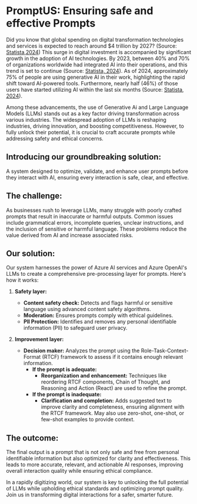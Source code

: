 # PromptUS: Ensuring safe and effective Prompts

Did you know that global spending on digital transformation technologies and services is expected to reach around $4 trillion by 2027? (Source: [Statista,2024](https://www.statista.com/statistics/870924/worldwide-digital-transformation-market-size/)) This surge in digital investment is accompanied by significant growth in the adoption of AI technologies. By 2023, between 40% and 70% of organizations worldwide had integrated AI into their operations, and this trend is set to continue (Source: [Statista, 2024](https://www.statista.com/statistics/742993/worldwide-survey-corporate-disruptive-technology-adoption/)).
As of 2024, approximately 75% of people are using generative AI in their work, highlighting the rapid shift toward AI-powered tools. Furthermore, nearly half (46%) of those users have started utilizing AI within the last six months (Source: [Statista, 2024](https://www.statista.com/statistics/1482102/rate-of-generative-ai-utilization-globally/)).

Among these advancements, the use of Generative Ai and Large Language Models (LLMs) stands out as a key factor driving transformation across various industries. The widespread adoption of LLMs is reshaping industries, driving innovation, and boosting competitiveness. However, to fully unlock their potential, it is crucial to craft accurate prompts while addressing safety and ethical concerns.

## Introducing our groundbreaking solution:

A system designed to optimize, validate, and enhance user prompts before they interact with AI, ensuring every interaction is safe, clear, and effective.

## The challenge:

As businesses rush to leverage LLMs, many struggle with poorly crafted prompts that result in inaccurate or harmful outputs. Common issues include grammatical errors, incomplete queries, unclear instructions, and the inclusion of sensitive or harmful language. These problems reduce the value derived from AI and increase associated risks.

## Our solution:

Our system harnesses the power of Azure AI services and Azure OpenAI's LLMs to create a comprehensive pre-processing layer for prompts. Here's how it works:

1. **Safety layer:**
   - **Content safety check:** Detects and flags harmful or sensitive language using advanced content safety algorithms.
   - **Moderation:** Ensures prompts comply with ethical guidelines.
   - **PII Protection:** Identifies and removes any personal identifiable information (PII) to safeguard user privacy.

2. **Improvement layer:**
   - **Decision maker:** Analyzes the prompt using the Role-Task-Context-Format (RTCF) framework to assess if it contains enough relevant information.
     - **If the prompt is adequate:**
       - **Reorganization and enhancement:** Techniques like reordering RTCF components, Chain of Thought, and Reasoning and Action (React) are used to refine the prompt.
     - **If the prompt is inadequate:**
       - **Clarification and completion:** Adds suggested text to improve clarity and completeness, ensuring alignment with the RTCF framework. May also use zero-shot, one-shot, or few-shot examples to provide context.

## The outcome:

The final output is a prompt that is not only safe and free from personal identifiable information but also optimized for clarity and effectiveness. This leads to more accurate, relevant, and actionable AI responses, improving overall interaction quality while ensuring ethical compliance.

In a rapidly digitizing world, our system is key to unlocking the full potential of LLMs while upholding ethical standards and optimizing prompt quality. Join us in transforming digital interactions for a safer, smarter future.
